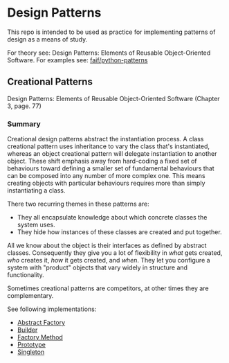 # Design Patterns

This repo is intended to be used as practice for implementing patterns of design as a means of study.

For theory see: Design Patterns: Elements of Reusable Object-Oriented Software.
For examples see: [faif/python-patterns](https://github.com/faif/python-patterns)

## Creational Patterns

Design Patterns: Elements of Reusable Object-Oriented Software (Chapter 3, page. 77)

### Summary

Creational design patterns abstract the instantiation process. A class creational pattern uses inheritance to vary the class that's instantiated, whereas an object creational pattern will delegate instantiation to another object.
These shift emphasis away from hard-coding a fixed set of behaviours toward defining a smaller set of fundamental behaviours that can be composed into any number of more complex one. This means creating objects with particular behaviours requires more than simply instantiating a class.

There two recurring themes in these patterns are:
 - They all encapsulate knowledge about which concrete classes the system uses.
 - They hide how instances of these classes are created and put together.

All we know about the object is their interfaces as defined by abstract classes. Consequently they give you a lot of flexibility in _what_ gets created, _who_ creates it, _how_ it gets created, and _when_. They let you configure a system with "product" objects that vary widely in structure and functionality.

Sometimes creational patterns are competitors, at other times they are complementary.

See following implementations:

 - [Abstract Factory](design_patterns/creational/abstract_factory.py)
 - [Builder](design_patterns/creational/builder.py)
 - [Factory Method](design_patterns/creational/factory_method.py)
 - [Prototype](design_patterns/creational/prototype.py)
 - [Singleton](design_patterns/creational/singleton.py)

